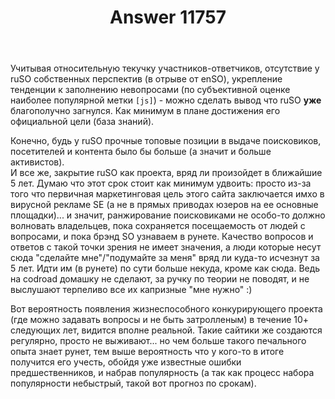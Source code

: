 ﻿---
title: "Answer 11757"
se.owner.user_id: 288409
se.owner.display_name: "yar85"
se.owner.link: "https://ru.meta.stackoverflow.com/users/288409/yar85"
se.answer_id: 11757
se.question_id: 11756
se.post_type: answer
se.is_accepted: False
---
<p>Учитывая относительную текучку участников-ответчиков, отсутствие у ruSO собственных перспектив (в отрыве от enSO), укрепление тенденции к заполнению невопросами (по субъективной оценке наиболее популярной метки <code>[js]</code>) - можно сделать вывод что ruSO <strong>уже</strong> благополучно загнулся. Как минимум в плане достижения его официальной цели (база знаний).</p>
<p>Конечно, будь у ruSO прочные топовые позиции в выдаче поисковиков, посетителей и контента было бы больше (а значит и больше активистов).<br />
И все же, закрытие ruSO как проекта, вряд ли произойдет в ближайшие 5 лет. Думаю что этот срок стоит как минимум удвоить: просто из-за того что первичная маркетинговая цель этого сайта заключается имхо в вирусной рекламе SE (а не в прямых приводах юзеров на ее основные площадки)... и значит, ранжирование поисковиками не особо-то должно волновать владельцев, пока сохраняется посещаемость от людей с вопросами, и пока брэнд SO узнаваем в рунете. Качество вопросов и ответов с такой точки зрения не имеет значения, а люди которые несут сюда &quot;сделайте мне&quot;/&quot;подумайте за меня&quot; вряд ли куда-то исчезнут за 5 лет. Идти им (в рунете) по сути больше некуда, кроме как сюда. Ведь на codroad домашку не сделают, за ручку по теории не поводят, и не выслушают терпеливо все их капризные &quot;мне нужно&quot; :)</p>
<p>Вот вероятность появления жизнеспособного конкурирующего проекта (где можно задавать вопросы и не быть затролленым) в течение 10+ следующих лет, видится вполне реальной. Такие сайтики же создаются регулярно, просто не выживают... но чем больше такого печального опыта знает рунет, тем выше вероятность что у кого-то в итоге получится его учесть, обойдя уже известные ошибки предшественников, и набрав популярность (а так как процесс набора популярности небыстрый, такой вот прогноз по срокам).</p>
